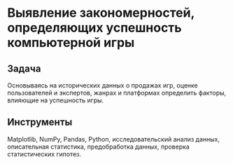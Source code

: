 
# Выявление закономерностей, определяющих успешность компьютерной игры

## Задача<a class="tocSkip">

Основываясь на исторических данных о продажах игр, оценке пользователей и экспертов, жанрах и платформах определить факторы, влияющие на успешность игры.

## Инструменты<a class="tocSkip">

Matplotlib, NumPy, Pandas, Python, исследовательский анализ данных, описательная статистика, предобработка данных, проверка статистических гипотез.
